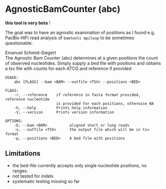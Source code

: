 # AgnosticBamCounter (abc)

**this tool is very beta** !


The goal was to have an agnostic examination of positions as I found e.g. PacBio HIFI read analysis
of `bamtools mpileup` to be sometimes questionable.

Emanuel Schmid-Siegert    
The Agnostic Bam Counter (abc) determines at a given positions the count of observed nucleotides. 
Simply supply a bed file with positions and obtains a tsv file with counts for each ATCG and reference if provided

```
USAGE:
    abc [FLAGS] --bam <BAM> --outfile <TSV> --positions <BED>

FLAGS:
    -r, --reference    if reference in fasta format provided, reference nucleotide 
                       is provided for each positions, otherwise NA
    -h, --help         Prints help information
    -V, --version      Prints version information

OPTIONS:
    -b, --bam <BAM>          aligned short or long reads
    -o, --outfile <TSV>      the output file which will be in tsv format
    -p, --positions <BED>    A bed file with positions
```

## Limitations

 - the bed-file currently accepts only single nucleotide positions, no ranges.
 - not tested for indels
 - systematic testing missing so far

